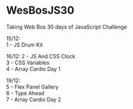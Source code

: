 # WesBosJS30

Taking Web Bos 30 days of JavaScript Challenge

15/12: <br>
1 - JS Drum Kit

16/12: 
2 - JS And CSS Clock <br>
3 - CSS Variables <br>
4 - Array Cardio Day 1 <br>
      
19/12: <br>
5 - Flex Panel Gallery <br>
6 - Type Ahead <br>
7 - Array Cardio Day 2 <br>
